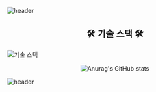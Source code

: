![header](https://capsule-render.vercel.app/api?type=waving&height=200&text='ᗜ'&fontColor=CCE5FF&fontAlign=50&fontAlignY=50&color=0:CCFFCC,100:0080ff)

<div align="center">
	<h2 align=“center”>🛠 기술 스택 🛠</h2>
	<!--<img src="https://img.shields.io/badge/Java-007396?style=flat-square&logo=Java&logoColor=white"/>&nbsp 
	<img src="https://img.shields.io/badge/Javascript-ffb13b?style=flat-square&logo=javascript&logoColor=white"/>&nbsp 
	<img src="https://img.shields.io/badge/css-1572B6?style=flat-square&logo=css3&logoColor=white"/>&nbsp 
	<img src="https://img.shields.io/badge/HTML-E34F26?style=flat-square&logo=HTML5&logoColor=white"/>&nbsp-->
</div>

![기술 스택](https://github.com/dipporee/dipporee/assets/125984929/b6c77f88-3356-47e0-8d67-5b3f21d1bb87)


<div align="center">
  
![Anurag's GitHub stats](https://github-readme-stats.vercel.app/api?username=dipporee&show_icons=true&theme=merko)
  
</div>

![header](https://capsule-render.vercel.app/api?section=footer&type=waving&height=100&text=&fontColor=CCE5FF&fontAlign=80&fontAlignY=40&color=0:00FA9A,100:9400D3)
